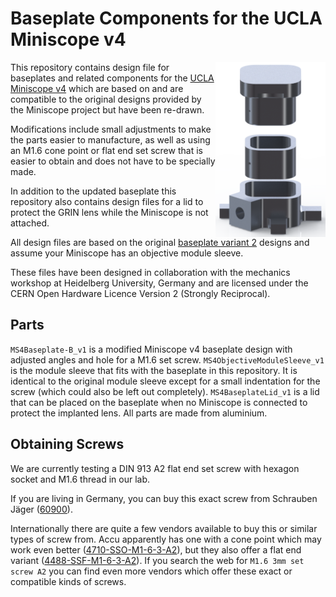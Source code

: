 # Baseplate Components for the UCLA Miniscope v4
<img align="right" src="graphics/components-render_small.png">

This repository contains design file for baseplates and related components for the
[UCLA Miniscope v4](https://github.com/Aharoni-Lab/Miniscope-v4) which are based on and are compatible to the
original designs provided by the Miniscope project but have been re-drawn.

Modifications include small adjustments to make the parts easier to manufacture, as well as using an M1.6 cone point or flat end
set screw that is easier to obtain and does not have to be specially made.

In addition to the updated baseplate this repository also contains design files for a lid to protect the GRIN lens while the
Miniscope is not attached.

All design files are based on the original [baseplate variant 2](https://github.com/Aharoni-Lab/Miniscope-v4/wiki/Parts-List#v4-base-plate)
designs and assume your Miniscope has an objective module sleeve.

These files have been designed in collaboration with the mechanics workshop at Heidelberg University, Germany and are licensed
under the CERN Open Hardware Licence Version 2 (Strongly Reciprocal).

## Parts

`MS4Baseplate-B_v1` is a modified Miniscope v4 baseplate design with adjusted angles and hole for a M1.6 set screw.
`MS4ObjectiveModuleSleeve_v1` is the module sleeve that fits with the baseplate in this repository. It is identical to the
original module sleeve except for a small indentation for the screw (which could also be left out completely).
`MS4BaseplateLid_v1` is a lid that can be placed on the baseplate when no Miniscope is connected to protect the implanted lens.
All parts are made from aluminium.

## Obtaining Screws

We are currently testing a DIN 913 A2 flat end set screw with hexagon socket and M1.6 thread in our lab.

If you are living in Germany, you can buy this exact screw from Schrauben Jäger
([60900](https://www.schrauben-jaeger.de/shop/de/sys/?func=det&wkid=26619558354802&rub=1010387&root=1010&artnr=1010388&pn=0&sbeg=0000060900%20-%20DIN%20913%20Gewindestift%20mit%20I-6kt%20und%20Kegelkuppe,%20A2%201,6X3&artfilter=0000060900)).

Internationally there are quite a few vendors available to buy this or similar types of screw from.
Accu apparently has one with a cone point which may work even better ([4710-SSO-M1-6-3-A2](https://www.accu.co.uk/en/cone-point-set-screws/4710-SSO-M1-6-3-A2)),
but they also offer a flat end variant ([4488-SSF-M1-6-3-A2](https://www.accu.co.uk/en/flat-point-set-screws/4488-SSF-M1-6-3-A2)).
If you search the web for `M1.6 3mm set screw A2` you can find even more vendors which offer these exact or compatible kinds of screws.
